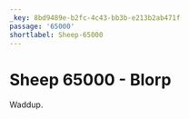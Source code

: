 ```yaml
---
_key: 8bd9489e-b2fc-4c43-bb3b-e213b2ab471f
passage: '65000'
shortlabel: Sheep-65000
---
```

# Sheep 65000 - Blorp

Waddup.
